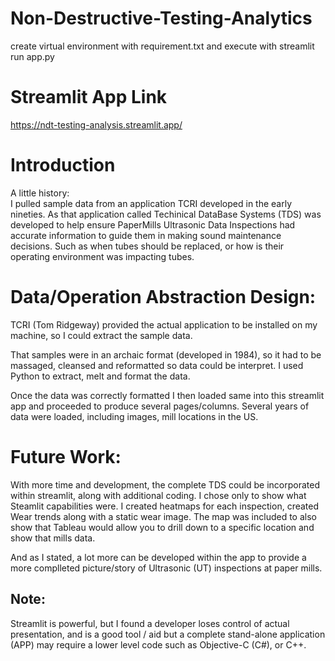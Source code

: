# Non-Destructive-Testing-Analytics

create virtual environment with requirement.txt
and execute with 
    streamlit run app.py

# Streamlit App Link

https://ndt-testing-analysis.streamlit.app/

# Introduction

A little history:  
I pulled sample data from an application TCRI developed in the early nineties. As that application called Techinical DataBase Systems (TDS) was developed to help ensure PaperMills Ultrasonic Data Inspections had accurate information to guide them in making sound maintenance decisions.  Such as when tubes should be replaced, or how is their operating environment was impacting tubes.

# Data/Operation Abstraction Design:

TCRI (Tom Ridgeway) provided the actual application to be installed on my machine, so I could extract the sample data.

That samples were in an archaic format (developed in 1984), so it had to be massaged, cleansed and reformatted so data could be interpret. I used Python to extract, melt and format the data.

Once the data was correctly formatted I then loaded same into this streamlit app and proceeded to produce several pages/columns. Several years of data were loaded, including images, mill locations in the US.

# Future Work:

With more time and development, the complete TDS could be incorporated within streamlit, along with additional coding.  I chose only to show what Steamlit capabilities were.  I created heatmaps for each inspection, created Wear trends along with a static wear image. The map was included to also show that Tableau would allow you to drill down to a specific location and show that mills data. 

And as I stated, a lot more can be developed within the app to provide a more complleted picture/story of Ultrasonic (UT) inspections at paper mills.

## Note:
 
Streamlit is powerful, but I found a developer loses control of actual presentation, and is a good tool / aid but a complete stand-alone application (APP) may require a lower level code such as Objective-C (C#), or C++.
